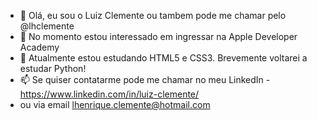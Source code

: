 - 👋 Olá, eu sou o Luiz Clemente ou tambem pode me chamar pelo @lhclemente
- 👀 No momento estou interessado em ingressar na Apple Developer Academy
- 🌱 Atualmente estou estudando HTML5 e CSS3. Brevemente voltarei a estudar Python!
- 📫 Se quiser contatarme pode me chamar no meu LinkedIn - https://www.linkedin.com/in/luiz-clemente/
- ou via email lhenrique.clemente@hotmail.com


<!---
lhclemente/lhclemente is a ✨ special ✨ repository because its `README.md` (this file) appears on your GitHub profile.
You can click the Preview link to take a look at your changes.
--->
